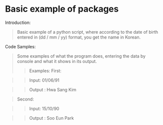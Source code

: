 
# Basic example of packages

Introduction:
> Basic example of a python script, where according to the date of birth entered in (dd / mm / yy) format, you get the name in Korean.

Code Samples:
> Some examples of what the program does, entering the data by console and what it shows in its output.
>>Examples:
>First:

>> Input: 01/06/91

>> Output : Hwa Sang Kim

> Second:

>> Input: 15/10/90

> >Output : Soo Eun Park